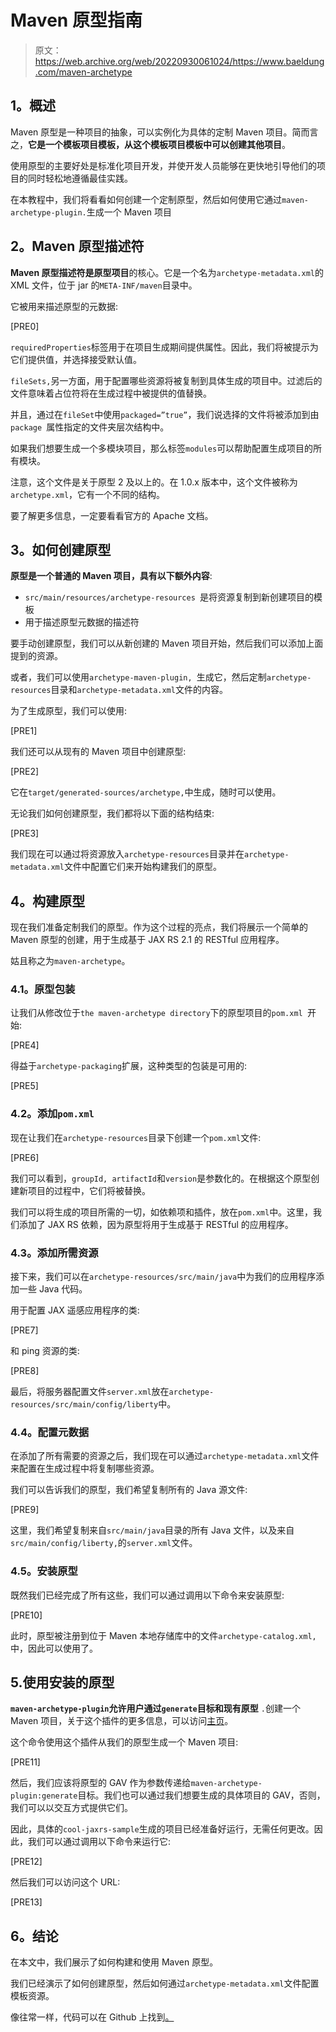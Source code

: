 # Maven 原型指南

> 原文：<https://web.archive.org/web/20220930061024/https://www.baeldung.com/maven-archetype>

## **1。概述**

Maven 原型是一种项目的抽象，可以实例化为具体的定制 Maven 项目。简而言之，**它是一个模板项目模板，从这个模板项目模板中可以创建其他项目**。

使用原型的主要好处是标准化项目开发，并使开发人员能够在更快地引导他们的项目的同时轻松地遵循最佳实践。

在本教程中，我们将看看如何创建一个定制原型，然后如何使用它通过`maven-archetype-plugin.`生成一个 Maven 项目

## **2。Maven 原型描述符**

**Maven 原型描述符是原型项目**的核心。它是一个名为`archetype-metadata.xml`的 XML 文件，位于 jar 的`META-INF/maven`目录中。

它被用来描述原型的元数据:

[PRE0]

`requiredProperties`标签用于在项目生成期间提供属性。因此，我们将被提示为它们提供值，并选择接受默认值。

`fileSets,`另一方面，用于配置哪些资源将被复制到具体生成的项目中。过滤后的文件意味着占位符将在生成过程中被提供的值替换。

并且，通过在`fileSet`中使用`packaged=”true”`，我们说选择的文件将被添加到由`package `属性指定的文件夹层次结构中。

如果我们想要生成一个多模块项目，那么标签`modules`可以帮助配置生成项目的所有模块。

注意，这个文件是关于原型 2 及以上的。在 1.0.x 版本中，这个文件被称为`archetype.xml`，它有一个不同的结构。

要了解更多信息，一定要看看官方的 Apache 文档。

## **3。如何创建原型**

**原型是一个普通的 Maven 项目，具有以下额外内容**:

*   `src/main/resources/archetype-resources `是将资源复制到新创建项目的模板
*   用于描述原型元数据的描述符

要手动创建原型，我们可以从新创建的 Maven 项目开始，然后我们可以添加上面提到的资源。

或者，我们可以使用`archetype-maven-plugin, `生成它，然后定制`archetype-resources`目录和`archetype-metadata.xml`文件的内容。

为了生成原型，我们可以使用:

[PRE1]

我们还可以从现有的 Maven 项目中创建原型:

[PRE2]

它在`target/generated-sources/archetype,`中生成，随时可以使用。

无论我们如何创建原型，我们都将以下面的结构结束:

[PRE3]

我们现在可以通过将资源放入`archetype-resources`目录并在`archetype-metadata.xml`文件中配置它们来开始构建我们的原型。

## **4。构建原型**

现在我们准备定制我们的原型。作为这个过程的亮点，我们将展示一个简单的 Maven 原型的创建，用于生成基于 JAX RS 2.1 的 RESTful 应用程序。

姑且称之为`maven-archetype`。

### **4.1。原型包装**

让我们从修改位于`the maven-archetype directory`下的原型项目的`pom.xml `开始:

[PRE4]

得益于`archetype-packaging`扩展，这种类型的包装是可用的:

[PRE5]

### **4.2。添加`pom.xml`**

现在让我们在`archetype-resources`目录下创建一个`pom.xml`文件:

[PRE6]

我们可以看到，`groupId, artifactId`和`version`是参数化的。在根据这个原型创建新项目的过程中，它们将被替换。

我们可以将生成的项目所需的一切，如依赖项和插件，放在`pom.xml`中。这里，我们添加了 JAX RS 依赖，因为原型将用于生成基于 RESTful 的应用程序。

### **4.3。添加所需资源**

接下来，我们可以在`archetype-resources/src/main/java`中为我们的应用程序添加一些 Java 代码。

用于配置 JAX 遥感应用程序的类:

[PRE7]

和 ping 资源的类:

[PRE8]

最后，将服务器配置文件`server.xml`放在`archetype-resources/src/main/config/liberty`中。

### 4.4。配置元数据

在添加了所有需要的资源之后，我们现在可以通过`archetype-metadata.xml`文件来配置在生成过程中将复制哪些资源。

我们可以告诉我们的原型，我们希望复制所有的 Java 源文件:

[PRE9]

这里，我们希望复制来自`src/main/java`目录的所有 Java 文件，以及来自`src/main/config/liberty,`的`server.xml`文件。

### **4.5。安装原型**

既然我们已经完成了所有这些，我们可以通过调用以下命令来安装原型:

[PRE10]

此时，原型被注册到位于 Maven 本地存储库中的文件`archetype-catalog.xml,`中，因此可以使用了。

## 5.使用安装的原型

**`maven-archetype-plugin`允许用户通过`generate`目标和现有原型** `.`创建一个 Maven 项目，关于这个插件的更多信息，可以访问[主页](https://web.archive.org/web/20220628124317/https://maven.apache.org/archetype/maven-archetype-plugin/index.html)。

这个命令使用这个插件从我们的原型生成一个 Maven 项目:

[PRE11]

然后，我们应该将原型的 GAV 作为参数传递给`maven-archetype-plugin:generate`目标。我们也可以通过我们想要生成的具体项目的 GAV，否则，我们可以以交互方式提供它们。

因此，具体的`cool-jaxrs-sample`生成的项目已经准备好运行，无需任何更改。因此，我们可以通过调用以下命令来运行它:

[PRE12]

然后我们可以访问这个 URL:

[PRE13]

## **6。结论**

在本文中，我们展示了如何构建和使用 Maven 原型。

我们已经演示了如何创建原型，然后如何通过`archetype-metadata.xml`文件配置模板资源。

像往常一样，代码可以在 Github 上找到[。](https://web.archive.org/web/20220628124317/https://github.com/eugenp/tutorials/tree/master/maven-modules/maven-archetype)